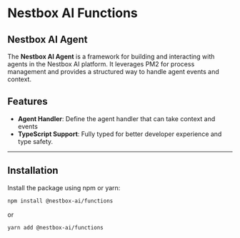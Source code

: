 # Nestbox AI Functions

## Nestbox AI Agent
The **Nestbox AI Agent** is a framework for building and interacting with agents in the Nestbox AI platform. It leverages PM2 for process management and provides a structured way to handle agent events and context.

## Features
- **Agent Handler**: Define the agent handler that can take context and events
- **TypeScript Support**: Fully typed for better developer experience and type safety.

---

## Installation

Install the package using npm or yarn:

```bash
npm install @nestbox-ai/functions
```

or

```bash
yarn add @nestbox-ai/functions
```
